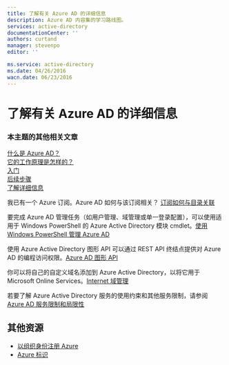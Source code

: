 ```yaml
---
title: 了解有关 Azure AD 的详细信息
description: Azure AD 内容集的学习路线图。
services: active-directory
documentationCenter: ''
authors: curtand
manager: stevenpo
editor: ''

ms.service: active-directory
ms.date: 04/26/2016
wacn.date: 06/23/2016
---
```


# 了解有关 Azure AD 的详细信息

### 本主题的其他相关文章
[什么是 Azure AD？](./active-directory-whatis.md)<br>
[它的工作原理是怎样的？](./active-directory-works.md)<br>
[入门](./active-directory-get-started.md)<br> 
[后续步骤](./active-directory-next-steps.md)<br> 
[了解详细信息](./active-directory-learn-map.md)<br>

我已有一个 Azure 订阅。Azure AD 如何与该订阅相关？ [订阅如何与目录关联](./active-directory-how-subscriptions-associated-directory.md)

要完成 Azure AD 管理任务（如用户管理、域管理或单一登录配置），可以使用适用于 Windows PowerShell 的 Azure Active Directory 模块 cmdlet。[使用 Windows PowerShell 管理 Azure AD](https://msdn.microsoft.com/library/azure/jj151815.aspx)

使用 Azure Active Directory 图形 API 可以通过 REST API 终结点提供对 Azure AD 的编程访问权限。[Azure AD 图形 API](https://msdn.microsoft.com/library/azure/hh974476.aspx)

你可以将自己的自定义域名添加到 Azure Active Directory，以将它用于 Microsoft Online Services。[Internet 域管理](./active-directory-add-domain.md)

若要了解 Azure Active Directory 服务的使用约束和其他服务限制，请参阅 [Azure AD 服务限制和局限性](./active-directory-service-limits-restrictions.md)

## 其他资源

* [以组织身份注册 Azure](./sign-up-organization.md)
* [Azure 标识](./fundamentals-identity.md)

<!---HONumber=Mooncake_0613_2016-->